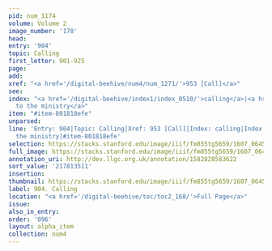 ```yaml
---
pid: num_1174
volume: Volume 2
image_number: '178'
head:
entry: '904'
topic: Calling
first_letter: 901-925
page:
add:
xref: "<a href='/digital-beehive/num4/num_1271/'>953 [Call]</a>"
see:
index: "<a href='/digital-beehive/index1/index_0510/'>calling</a>|<a href='/digital-beehive/index1/index_0511/'>calling
  to the ministry</a>"
item: "#item-801818efe"
unparsed:
line: 'Entry: 904|Topic: Calling|Xref: 953 [Call]|Index: calling|Index: calling to
  the ministry|#item-801818efe'
selection: https://stacks.stanford.edu/image/iiif/fm855tg5659/1607_0645/964,3511,2771,794/full/0/default.jpg
full_image: https://stacks.stanford.edu/image/iiif/fm855tg5659/1607_0645/full/full/0/default.jpg
annotation_uri: http://dev.llgc.org.uk/annotation/1582828583622
sort_value: '217813511'
insertion:
thumbnail: https://stacks.stanford.edu/image/iiif/fm855tg5659/1607_0645/964,3511,600,180/250,/0/default.jpg
label: 904. Calling
location: "<a href='/digital-beehive/toc/toc2_168/'>Full Page</a>"
issue:
also_in_entry:
order: '096'
layout: alpha_item
collection: num4
---
```

